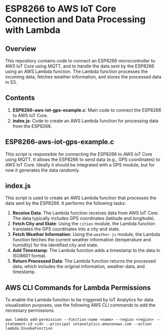 # ESP8266 to AWS IoT Core Connection and Data Processing with Lambda

## Overview

This repository contains code to connect an ESP8266 microcontroller to AWS IoT Core using MQTT, and to handle the data sent by the ESP8266 using an AWS Lambda function. The Lambda function processes the incoming data, fetches weather information, and stores the processed data in S3.

## Contents

1. **ESP8266-aws-iot-gps-example.c**: Main code to connect the ESP8266 to AWS IoT Core.
2. **index.js**: Code to create an AWS Lambda function for processing data from the ESP8266.

## ESP8266-aws-iot-gps-example.c

This script is responsible for connecting the ESP8266 to AWS IoT Core using MQTT. It allows the ESP8266 to send data (e.g., GPS coordinates) to AWS IoT Core. Ideally it should be integrated with a GPS module, but for now it generates the data randomly.

## index.js

This script is used to create an AWS Lambda function that processes the data sent by the ESP8266. It performs the following tasks:

1. **Receive Data**: The Lambda function receives data from AWS IoT Core. The data typically includes GPS coordinates (latitude and longitude).
2. **Fetch City and State**: Using the `cities` module, the Lambda function translates the GPS coordinates into a city and state.
3. **Fetch Weather Information**: Using the `weather-js` module, the Lambda function fetches the current weather information (temperature and humidity) for the identified city and state.
4. **Add Timestamp**: The Lambda function adds a timestamp to the data in ISO8601 format.
5. **Return Processed Data**: The Lambda function returns the processed data, which includes the original information, weather data, and timestamp.

## AWS CLI Commands for Lambda Permissions

To enable the Lambda function to be triggered by IoT Analytics for data visualization purposes, use the following AWS CLI commands to add the necessary permissions:

```
aws lambda add-permission --function-name <name> --region <region> --statement-id <id> --principal iotanalytics.amazonaws.com --action lambda:InvokeFunction
```